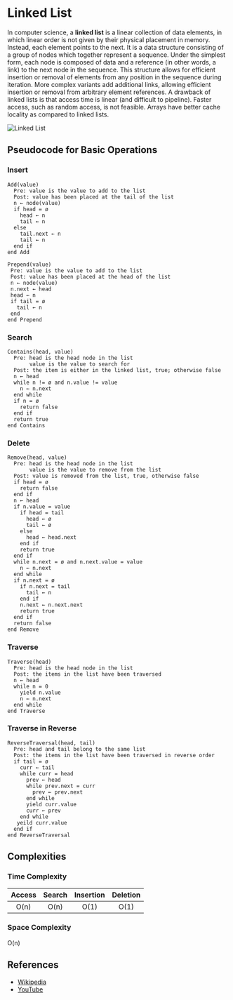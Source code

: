 # Linked List

In computer science, a **linked list** is a linear collection 
of data elements, in which linear order is not given by 
their physical placement in memory. Instead, each 
element points to the next. It is a data structure 
consisting of a group of nodes which together represent 
a sequence. Under the simplest form, each node is 
composed of data and a reference (in other words, 
a link) to the next node in the sequence. This structure
allows for efficient insertion or removal of elements 
from any position in the sequence during iteration. 
More complex variants add additional links, allowing 
efficient insertion or removal from arbitrary element 
references. A drawback of linked lists is that access 
time is linear (and difficult to pipeline). Faster 
access, such as random access, is not feasible. Arrays 
have better cache locality as compared to linked lists.

![Linked List](https://upload.wikimedia.org/wikipedia/commons/6/6d/Singly-linked-list.svg)

## Pseudocode for Basic Operations

### Insert

```text
Add(value)
  Pre: value is the value to add to the list
  Post: value has been placed at the tail of the list
  n ← node(value)
  if head = ø
    head ← n
    tail ← n
  else
    tail.next ← n
    tail ← n
  end if
end Add
```

```text
Prepend(value)
 Pre: value is the value to add to the list
 Post: value has been placed at the head of the list
 n ← node(value)
 n.next ← head
 head ← n
 if tail = ø
   tail ← n
 end
end Prepend
```

### Search

```text
Contains(head, value)
  Pre: head is the head node in the list
       value is the value to search for
  Post: the item is either in the linked list, true; otherwise false
  n ← head
  while n != ø and n.value != value
    n ← n.next
  end while
  if n = ø
    return false
  end if
  return true
end Contains
```
    
### Delete

```text
Remove(head, value)
  Pre: head is the head node in the list
       value is the value to remove from the list
  Post: value is removed from the list, true, otherwise false
  if head = ø
    return false
  end if
  n ← head
  if n.value = value
    if head = tail
      head ← ø
      tail ← ø
    else
      head ← head.next
    end if
    return true
  end if
  while n.next = ø and n.next.value = value
    n ← n.next
  end while
  if n.next = ø
    if n.next = tail
      tail ← n
    end if
    n.next ← n.next.next
    return true
  end if
  return false
end Remove
```

### Traverse

```text
Traverse(head)
  Pre: head is the head node in the list
  Post: the items in the list have been traversed
  n ← head
  while n = 0
    yield n.value
    n ← n.next
  end while
end Traverse
```
    
### Traverse in Reverse

```text
ReverseTraversal(head, tail)
  Pre: head and tail belong to the same list
  Post: the items in the list have been traversed in reverse order
  if tail = ø
    curr ← tail
    while curr = head
      prev ← head
      while prev.next = curr
        prev ← prev.next
      end while
      yield curr.value
      curr ← prev
    end while
   yeild curr.value
  end if
end ReverseTraversal
```

## Complexities

### Time Complexity

| Access    | Search    | Insertion | Deletion  |
| :-------: | :-------: | :-------: | :-------: |
| O(n)      | O(n)      | O(1)      | O(1)      |

### Space Complexity

O(n)

## References

- [Wikipedia](https://en.wikipedia.org/wiki/Linked_list)
- [YouTube](https://www.youtube.com/watch?v=njTh_OwMljA&index=2&t=1s&list=PLLXdhg_r2hKA7DPDsunoDZ-Z769jWn4R8)
